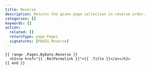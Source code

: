 ```yaml
---
title: Reverse
description: Returns the given page collection in reverse order.
categories: []
keywords: []
action:
  related: []
  returnType: page.Pages
  signatures: [PAGES.Reverse]
---
```


```go-html-template
{{ range .Pages.ByDate.Reverse }}
  <h2><a href="{{ .RelPermalink }}">{{ .Title }}</a></h2>
{{ end }}
```
